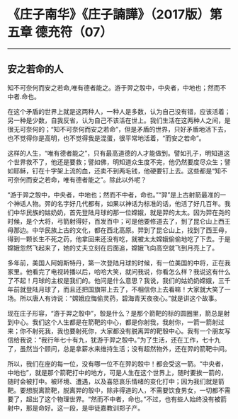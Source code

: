 # 《庄子南华》《庄子諵譁》（2017版）第五章 德充符（07）

------

## 安之若命的人

知不可奈何而安之若命,唯有德者能之。游于羿之彀中，中央者，中地也；然而不中者.命也。

在这个矛盾的世界上就是这两种人，一种人是多数，认为自己没有错，应该活着；另一种是少数，自我反省，认为自己不该活在世上。我们生活在这两种人之间，是很无可奈何的；“知不可奈何而安之若命”，但是矛盾的世界，只好矛盾地活下去，也不觉得你是高明，也不觉得我是混蛋，很平常地活着，“而安之若命”。

这样的人生，“唯有德者能之”，只有最高道德的人才能做到。譬如孔子，明知道这个世界救不了，他还是要救；譬如佛，明知道众生度不完，他仍然要度尽众生；譬如耶稣，钉在十字架上流的血，还卖不到两毛钱，他硬要钉上去。这些都是“知不可奈何而安之若命，唯有德者能之”。除此以外呢？

“游于羿之彀中，中央者，中地也；然而不中者，命也。”“羿”是上古射箭最准的一个神话人物。羿的名字好几代都有，如果以神话为标准的话，他活了好几百年。我们中华民族的姑奶奶，首先登陆月球的那一位嫦娥，就是羿的太太。因为羿在尧的时候，是个大将，弓箭射得好，百发百中；可是他要修道去了，到了昆仑山上西王母那边。中华民族上古的文化，都在西北高原。羿到了昆仑山上，找到了西王母，得到一颗长生不死之药，他拿回来还没有吃，就被太太嫦娥偷偷地吃了下去。于是嫦娥忽然飞起来了，她的丈夫立刻在后面追，嫦娥飞向高空就飞到月亮上了。

多年前，美国人阿姆斯特丹，第一次登陆月球的时候，有一位美国的中将，正在我家里。他看完了电视转播以后，哈哈大笑，就问我说，你看怎么样？我说这有什么了不起！月球的主权是我们的。他问是什么意思？我说，我们的姑奶奶嫦娥，三千年前就登陆月球了，而且还把国旗带上去了，不相信你上去看嘛！大家就大笑了一场。所以唐人有诗说：“嫦娥应悔偷灵药，碧海青天夜夜心。”就是讲这个故事。

现在庄子形容，“游于羿之彀中”，彀是什么？是那个箭靶的标的圆圈里，箭总是射到中心。我们这个人生都是在箭靶的中心，都是你射我，我射你，一箭一箭射过来；你不射死我，我也要射死你，大家都没有脱离羿的靶彀中心。我有一个朋友写信给我说：“我行年七十有九，犹游于羿之彀中。”为了生活，还在工作，七十九了，虽然当个顾问，总是拿薪水来维持生活；没有超然物外，还在羿的箭靶中间。

所以，我们在座的每一位，没有哪一位不在羿的彀中！都会受这一箭。“中央者，中地也”，就是那个箭靶打中的地方，可是人生在这个世界上，随时要挨一箭的，随时会被打中。被环境、遭遇，以及喜怒哀乐情绪的变化打中；因为我们就是箭靶。要想脱离箭靶，脱离羿的彀中，除非得道的人，不需要饮食男女，一切都不需要了，超出了这个物理世界。“然而不中者，命也。”不过，也有些人始终没有被箭射中，那是命好。这一段，是申徒嘉教训郑子产。